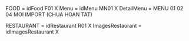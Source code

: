 FOOD = idFood F01  X
Menu = idMenu MN01 X 
DetailMenu = MENU 01 02 04  MOI IMPORT   (CHUA HOAN TAT)

RESTAURANT = idRestaurant R01 X
ImagesRestaurant = idImagesRestaurant X

